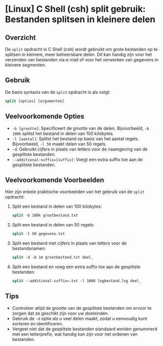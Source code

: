 # [Linux] C Shell (csh) split gebruik: Bestanden splitsen in kleinere delen

## Overzicht
De `split` opdracht in C Shell (csh) wordt gebruikt om grote bestanden op te splitsen in kleinere, meer beheersbare delen. Dit kan handig zijn voor het verzenden van bestanden via e-mail of voor het verwerken van gegevens in kleinere segmenten.

## Gebruik
De basis syntaxis van de `split` opdracht is als volgt:

```csh
split [opties] [argumenten]
```

## Veelvoorkomende Opties
- `-b [grootte]`: Specificeert de grootte van de delen. Bijvoorbeeld, `-b 100k` splitst het bestand in delen van 100 kilobytes.
- `-l [aantal]`: Splitst het bestand op basis van het aantal regels. Bijvoorbeeld, `-l 50` maakt delen van 50 regels.
- `-d`: Gebruikt cijfers in plaats van letters voor de naamgeving van de gesplitste bestanden.
- `--additional-suffix=[suffix]`: Voegt een extra suffix toe aan de gesplitste bestanden.

## Veelvoorkomende Voorbeelden
Hier zijn enkele praktische voorbeelden van het gebruik van de `split` opdracht:

1. Split een bestand in delen van 100 kilobytes:
   ```csh
   split -b 100k grootbestand.txt
   ```

2. Split een bestand in delen van 50 regels:
   ```csh
   split -l 50 gegevens.txt
   ```

3. Split een bestand met cijfers in plaats van letters voor de bestandsnamen:
   ```csh
   split -d -b 1m grootbestand.txt deel_
   ```

4. Split een bestand en voeg een extra suffix toe aan de gesplitste bestanden:
   ```csh
   split --additional-suffix=.txt -l 1000 logbestand.log deel_
   ```

## Tips
- Controleer altijd de grootte van de gesplitste bestanden om ervoor te zorgen dat ze geschikt zijn voor uw doeleinden.
- Gebruik de `-d` optie als u veel delen maakt, zodat u eenvoudig kunt sorteren en identificeren.
- Vergeet niet dat de gesplitste bestanden standaard worden genummerd met een letterprefix, wat handig kan zijn voor het ordenen van bestanden.